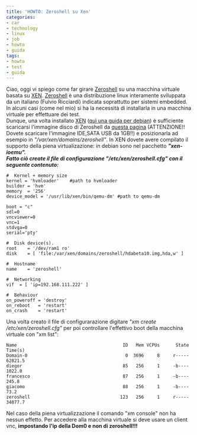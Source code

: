 ```yaml
---
title: 'HOWTO: Zeroshell su Xen'
categories:
- car
- technology
- linux
- job
- howto
- guida
tags:
- howto
- test
- guida
---
```

Ciao, oggi vi spiego come far girare [Zeroshell](http://www.zeroshell.net/
"Zeroshell" ) su una macchina virtuale basata su [XEN](http://www.xen.org/).
[Zeroshell](http://www.zeroshell.net/ "Zeroshell" ) è una distribuzione linux
interamente sviluppata da un italiano (Fulvio Ricciardi) indicata soprattutto
per sistemi embedded. In alcuni casi (come nel mio) si ha la necessità di
installarla in una macchina virtuale per effettuare dei test.  
Dunque, una volta installato [XEN](http://www.xen.org/) ([quì una guida per
debian](http://wiki.debian.org/Xen "Xen su Debian" )) è sufficiente scaricarsi
l'immagine disco di Zeroshell da [questa
pagina](http://www.zeroshell.net/download/ "Zeroshell Download" )
(ATTENZIONE!! Dovete scaricare l'immagine IDE,SATA USB da 1GB!!) e
posizionarla ad esempio in _"/var/xen/domains/zeroshell"_. 
In XEN dovete avere compilato il supporto della piena virtualizazione: in
debian sono nel pacchetto _**"xen-ioemu".  
Fatto ciò create il file di configurazione _"/etc/xen/zeroshell.cfg"_ con il
seguente contenuto:**_

    
```    
#  Kernel + memory size  
kernel = 'hvmloader'    #path to hvmloader  
builder = 'hvm'  
memory  = '256'  
device_model = '/usr/lib/xen/bin/qemu-dm' #path to qemu-dm

boot = "c"  
sdl=0  
vncviewer=0  
vnc=1  
stdvga=0  
serial='pty'

#  Disk device(s).  
root    = '/dev/ram1 ro'  
disk    = [ 'file:/var/xen/domains/zeroshell/hdabeta10.img,hda,w' ]

#  Hostname  
name    = 'zeroshell'

#  Networking  
vif  = [ 'ip=192.168.111.222' ]

#  Behaviour  
on_poweroff = 'destroy'  
on_reboot   = 'restart'  
on_crash    = 'restart'
```
  
Una volta creato il file di configurarazione digitare _"xm create
/etc/xen/zeroshell.cfg"_ per poi controllare l'effettivo boot della macchina
virtuale con "xm list":

    
```    
Name                                        ID   Mem VCPUs      State   Time(s)  
Domain-0                                     0  3696     8     r-----  62821.5  
diegor                                      85   256     1     -b----   1022.0  
francesco                                   87   256     1     -b----    245.8  
giacomo                                     88   256     1     -b----     73.2  
zeroshell                                  123   256     1     r-----  34077.7
```
  
Nel caso della piena virtualizzazione il comando "xm console" non ha nessun
effetto. Per accedere alla macchina virtuale si deve usare un client vnc,
**impostando l'ip della Dom0 e non di zeroshell!!!**